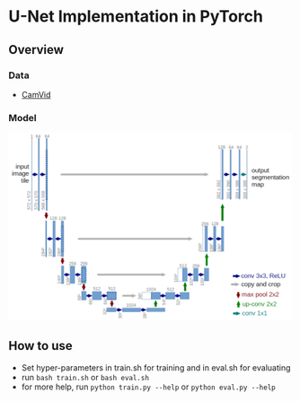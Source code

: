 # U-Net Implementation in PyTorch
## Overview

### Data

* [CamVid](http://mi.eng.cam.ac.uk/research/projects/VideoRec/CamVid/)
### Model

![alt text](./images/unet_arch.png "Unet Architecture")

## How to use
* Set hyper-parameters in train.sh for training and in eval.sh for evaluating
* run `bash train.sh` or `bash eval.sh`
* for more help, run `python train.py --help` or `python eval.py --help`
